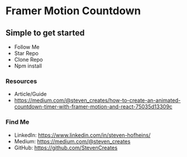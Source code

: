 # Framer Motion Countdown

## Simple to get started
- Follow Me
- Star Repo
- Clone Repo
- Npm install

### Resources

- Article/Guide
- https://medium.com/@steven_creates/how-to-create-an-animated-countdown-timer-with-framer-motion-and-react-75035d13309c



### Find Me
- LinkedIn: https://www.linkedin.com/in/steven-hofheins/
- Medium: https://medium.com/@steven_creates
- GitHub: https://github.com/StevenCreates
